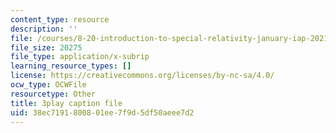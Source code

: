 ```yaml
---
content_type: resource
description: ''
file: /courses/8-20-introduction-to-special-relativity-january-iap-2021/38ec7191800801ee7f9d5df50aeee7d2_S1CREXGfvE.srt
file_size: 20275
file_type: application/x-subrip
learning_resource_types: []
license: https://creativecommons.org/licenses/by-nc-sa/4.0/
ocw_type: OCWFile
resourcetype: Other
title: 3play caption file
uid: 38ec7191-8008-01ee-7f9d-5df50aeee7d2
---
```

